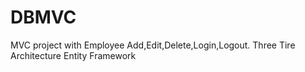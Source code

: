 # DBMVC
MVC project with Employee Add,Edit,Delete,Login,Logout.
Three Tire Architecture
Entity Framework
